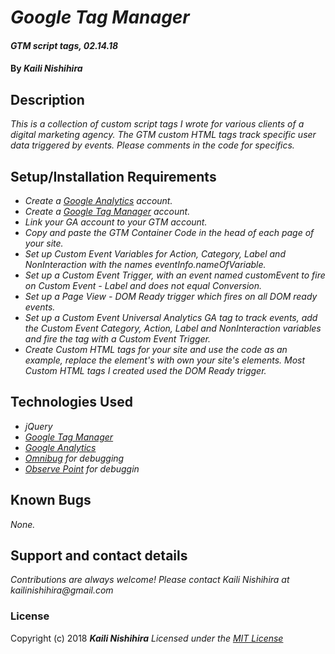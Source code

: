 # _Google Tag Manager_

#### _GTM script tags, 02.14.18_

#### By _**Kaili Nishihira**_

## Description
_This is a collection of custom script tags I wrote for various clients of a digital marketing agency. The GTM custom HTML tags track specific user data triggered by events. Please comments in the code for specifics._

## Setup/Installation Requirements
* _Create a [Google Analytics](https://analytics.google.com) account._
* _Create a [Google Tag Manager](https://tagmanager.google.com) account._
* _Link your GA account to your GTM account._
* _Copy and paste the GTM Container Code in the head of each page of your site._
* _Set up Custom Event Variables for Action, Category, Label and NonInteraction with the names eventInfo.nameOfVariable._
* _Set up a Custom Event Trigger, with an event named customEvent to fire on Custom Event - Label and does not equal Conversion._
* _Set up a Page View - DOM Ready trigger which fires on all DOM ready events._
* _Set up a Custom Event Universal Analytics GA tag to track events, add the Custom Event Category, Action, Label and NonInteraction variables and fire the tag with a Custom Event Trigger._
* _Create Custom HTML tags for your site and use the code as an example, replace the element's with own your site's elements. Most Custom HTML tags I created used the DOM Ready trigger._

## Technologies Used
* _jQuery_
* _[Google Tag Manager](https://tagmanager.google.com)_
* _[Google Analytics](https://analytics.google.com)_
* _[Omnibug](https://omnibug.io/) for debugging_
* _[Observe Point](https://www.observepoint.com) for debuggin_

## Known Bugs

_None._

## Support and contact details

_Contributions are always welcome! Please contact Kaili Nishihira at kailinishihira@gmail.com_


### License

Copyright (c) 2018 **_Kaili Nishihira_**
*Licensed under the [MIT License](https://opensource.org/licenses/MIT)*
